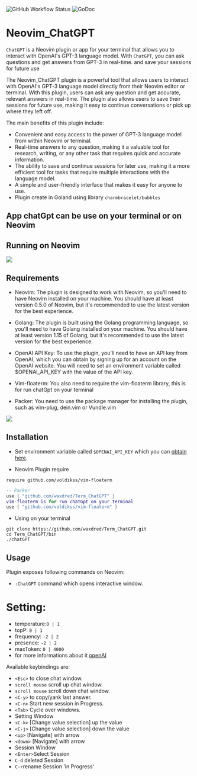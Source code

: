 ![GitHub Workflow Status](https://github.com/waxdred/Term_ChatGPT/actions/workflows/default.yml/badge.svg)
![GoDoc](https://godoc.org/github.com/golang/gddo?status.svg)
# Neovim_ChatGPT

`ChatGPT` is a Neovim plugin or app for your terminal that allows you to interact with OpenAI's GPT-3 language model.
With `ChatGPT`, you can ask questions and get answers from GPT-3 in real-time.
and save your sessions for future use


The Neovim_ChatGPT plugin is a powerful tool that allows users to interact with OpenAI's GPT-3 language model directly from their Neovim editor or terminal. With this plugin, users can ask any question and get accurate, relevant answers in real-time. The plugin also allows users to save their sessions for future use, making it easy to continue conversations or pick up where they left off.

The main benefits of this plugin include:

- Convenient and easy access to the power of GPT-3 language model from within Neovim or terminal.
- Real-time answers to any question, making it a valuable tool for research, writing, or any other task that        requires quick and accurate information.
- The ability to save and continue sessions for later use, making it a more efficient tool for tasks that require multiple interactions with the language model.
- A simple and user-friendly interface that makes it easy for anyone to use.
- Plugin create in Goland using library `charmbracelet/bubbles`

## App chatGpt can be use on your terminal or on Neovim

## Running on Neovim
![](https://i.imgur.com/A6lLV8E.png)

## Requirements
- Neovim: The plugin is designed to work with Neovim, so you'll need to have Neovim installed on your machine. You should have at least version 0.5.0 of Neovim, but it's recommended to use the latest version for the best experience.

- Golang: The plugin is built using the Golang programming language, so you'll need to have Golang installed on your machine. You should have at least version 1.15 of Golang, but it's recommended to use the latest version for the best experience.

- OpenAI API Key: To use the plugin, you'll need to have an API key from OpenAI, which you can obtain by signing up for an account on the OpenAI website. You will need to set an environment variable called $OPENAI_API_KEY with the value of the API key.

- Vim-floaterm: You also need to require the vim-floaterm library, this is for run chatGpt on your terminal

- Packer: You need to use the package manager for installing the plugin, such as vim-plug, dein.vim or Vundle.vim

![](https://i.imgur.com/56hSp8U.gif)

## Installation

- Set environment variable called `$OPENAI_API_KEY` which you can [obtain here](https://beta.openai.com/account/api-keys).

- Neovim Plugin require
```
require github.com/voldikss/vim-floaterm
```

```lua
-- Packer
use { "github.com/waxdred/Term_ChatGPT" }
vim-floaterm is for run chatGpt on your terminal
use { "github.com/voldikss/vim-floaterm" }
```

- Using on your terminal
```
git clone https://github.com/waxdred/Term_ChatGPT.git 
cd Term_ChatGPT/bin
./chatGPT
```

## Usage

Plugin exposes following commands on Neovim:
- `:ChatGPT` command which opens interactive window.
# Setting:
- temperature:`0 | 1`
- topP: `0 | 1`
- frequency: `-2 | 2`
- presence: `-2 | 2`
- maxToken: `0 | 4000`
- for more informations about it [openAI](https://beta.openai.com/docs/guides/completion/prompt-design)

Available keybindings are:
- `<Esc>` to close chat window.
- `scroll mouse` scroll up chat window.
- `scroll mouse` scroll down chat window.
- `<C-y>` to copy/yank last answer.
- `<C-n>` Start new session in Progress.
- `<Tab>` Cycle over windows.
- Setting Window
- `<C-k>` [Change value selection] up the value
- `<C-j>` [Change value selection] down the value
- `<up>` [Navigate] with arrow
- `<down>` [Navigate] with arrow
- Session Window
- `<Enter>`Select Session
- `C-d` deleted Session
- `C-r`rename Session 'in Progress'
